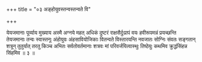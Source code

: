 +++
title = "०३ अङ्होयुवस्तन्वस्तन्वते वि"

+++

येयजमानाः पूर्व्याय मुख्याय अस्मै अग्नये महत् अधिकं दुष्टरं राक्षसैर्दुःप्रापं वयः हवीरूपमन्नं प्रयच्छन्ति तेयजमानाः तन्वः स्वास्तनूः अंहोयुवः अंहसावियोजिकाः वितन्वते विस्तारयन्ति नवजातः सोग्निः संवतः सङ्गतान् शत्रून् तुतुर्यात् तरतु किञ्च अभितः सर्वतोवर्तमानाः शत्रवः मां परिवर्जयित्वास्थुः तिष्ठेयुः कथमिव क्रुद्धंसिंहन्न सिंहमिव ॥ ३ ॥